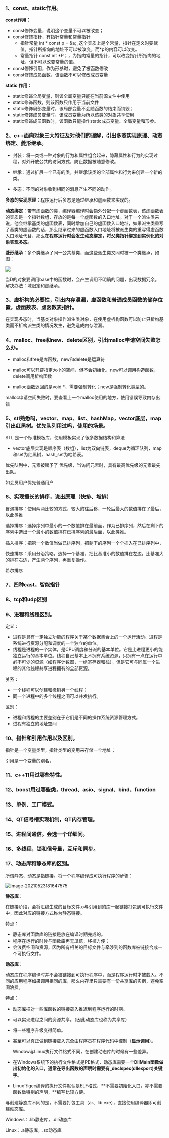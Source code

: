 ### 1、const、static作用。

**const作用：**

- const修饰变量，说明这个变量不可以被改变；
- const修饰指针，有指针常量和常量指针
  - 指针常量 int * const p = &a; ,这个实质上是个常量，指针在定义时要赋值，指针所指向的地址不可以被改变，而*p的内容可以改变。
  - 常量指针 const int *P；，为指向常量的指针，可以改变指针所指向的地址，但不可以改变常量的值。
- const修饰引用，作为形参时，避免了被函数修改
- const修饰成员函数，该函数不可以修改成员变量

**static 作用：**

- static修饰全局变量，则该全局变量只能在当前源文件中使用
- static修饰函数，则该函数只作用于当前文件
- static修饰局部变量时，该局部变量不会随函数的结束而销毁；
- static修饰成员变量时，该成员变量为所以该类的对象共享使用
- static修饰成员函数时，该函数只能操作static成员变量、全局变量和形参。

### 2、c++面向对象三大特征及对他们的理解，引出多态实现原理、动态绑定、菱形继承。

- 封装：将一类或一种对象的行为和属性组合起来，隐藏属性和行为的实现过程，对外开放公共的访问方式，防止数据被随意修改。

- 继承：通过扩展一个已有的类，并继承该类的全部属性和行为来创建一个新的类。

- 多态：不同的对象收到相同的消息产生不同的动作。

**多态的实现原理**：程序运行后多态是通过继承和虚函数来实现的。

**动态绑定**：带有虚函数的类，编译器编译时会额外分配一个虚函数表，该虚函数表的实质是一个指针数组，存放的是每一个虚函数的入口地址。对于一个派生类来说，他会继承基类的虚函数表，同时增加自己的虚函数入口地址，如果派生类重写了基类的虚函数的话，那么继承过来的虚函数入口地址将被派生类的重写得虚函数入口地址代替，那么**在程序运行时会发生动态绑定，将父类指针绑定到实例化的对象实现多态。**

**菱形继承**：多个类继承了同一公共基类，而这些派生类又同时被一个类继承，如图：

![](image/wKioL1dJRWXj5DLqAAERlUlgRjw139.png)

当D的对象要调用base中的函数时，会产生调用不明确的问题，出现数据冗余。解决办法：域限定和虚继承。

### 3、虚析构的必要性，引出内存泄漏，虚函数和普通成员函数的储存位置，虚函数表、虚函数表指针。

在实现多态时，当基类对象操作派生类对象，在使用虚析构函数可以防止只析构基类而不析构派生类的情况发生，避免造成内存泄漏。

### 4、malloc、free和new、delete区别，引出malloc申请空间失败怎么办。

- malloc和free是库函数，new和delete是运算符

- malloc可以开辟指定大小的空间，但不会初始化，new可以调用构造函数，delete调用析构函数
- malloc函数返回的是void *，需要强制转化；new是强制转化类型的。

malloc申请空间失败时，要查看上一个malloc使用的地方，使用错误导致内存出错

### 5、stl熟悉吗，vector、map、list、hashMap，vector底层，map引出红黑树。优先队列用过吗，使用的场景。

STL 是一个标准模板库，使用模板实现了很多数据结构和算法

- vector底层实现是顺序表（数组），list为双向链表，deque为循环队列，map和set为红黑树，hash_set为哈希表。

优先队列中，元素被赋予了 优先级，当访问元素时，具有最高优先级的元素最先出队。

如会员用户优先普通用户

### 6、实现擅长的排序，说出原理（快排、堆排）

冒泡排序：使用两两比较的方式，较大的往后移，一轮后最大的数值排在了最后，以此类推

选择排序：选择序列中最小的一个数值排在最前面，作为已排序列，然后在剩下的序列中选出一个最小的数值排在已排序列的最后面，以此类推。

插入排序：把第一个数值当做已排序列，把剩下的序列一个个插入在已排序列中，

快速排序：采用分治策略，选择一个基准，把比基准小的数值排在左边，比基准大的排在右边，产生两个序列，再重复操作。

希尔排序



### 7、四种cast，智能指针



### 8、tcp和udp区别



### 9、进程和线程区别。

定义：

- 进程是具有一定独立功能的程序关于某个数据集合上的一个运行活动。进程是系统进行资源分配和调度的一个独立的单位。
- 线程是进程的一个实体，是CPU调度和分派的基本单位。它是比进程更小的能独立运行的基本单位。线程自己基本上不拥有系统资源，只拥有一点在运行中必不可少的资源（如程序计数器，一组寄存器和栈），但是它可与同属一个进程的其他线程共享进程拥有的全部资源。

关系：

- 一个线程可以创建和撤销另一个线程；
- 同一个进程中的多个线程之间可以并发执行。

区别：

- 进程和线程的主要差别在于它们是不同的操作系统资源管理方式。
- 进程有独立的地址空间

### 10、指针和引用作用以及区别。

指针是一个变量类型，指针类型的变用来存储一个地址；

引用是一个变量的别名，

### 11、c++11用过哪些特性。



### 12、boost用过哪些类，thread、asio、signal、bind、function



### 13、单例、工厂模式。



### 14、QT信号槽实现机制，QT内存管理。



### 15、进程间通信。会选一个详细问。



### 16、多线程，锁和信号量，互斥和同步。



### 17、动态库和静态库的区别。

所谓静态、动态是指链接。将一个程序编译成可执行程序的步骤：

![image-20210523181647575](image/image-20210523181647575.png)

**静态库**：

在链接阶段，会将汇编生成的目标文件.o与引用到的库一起链接打包到可执行文件中，因此对应的链接方式称为静态链接。

特点：

- 静态库对函数库的链接是放在编译时期完成的。
- 程序在运行的时候与函数库再无瓜葛，移植方便；
- 会浪费空间和资源，因为所有相关的目标文件与牵涉到的函数库被链接合成一个可执行文件。

**动态库**：

动态库在程序编译时并不会被链接到可执行程序中，而是程序运行时才被载入。不同的应用程序如果调用相同的库，那么内存里只需要有一份共享库的实例，避免空间浪费。

特点：

- 动态库把对一些库函数的链接载入推迟到程序运行的时期。

- 可以实现进程之间的资源共享。（因此动态库也称为共享库）

- 将一些程序升级变得简单。

- 甚至可以真正做到链接载入完全由程序员在程序代码中控制（**显示调用**）。

  Window与Linux执行文件格式不同，在创建动态库的时候有一些差异。

- 在Windows系统下的执行文件格式是PE格式，动态库需要一个**DllMain函数做出初始化的入口，通常在导出函数的声明时需要有_declspec(dllexport)关键字**。

- Linux下gcc编译的执行文件默认是ELF格式，**不需要初始化入口，亦不需要函数做特别的声明，**编写比较方便。

与创建静态库不同的是，不需要打包工具（ar、lib.exe），直接使用编译器即可创建动态库。

Windows：.lib静态库，.dll动态库

Linux：.a静态库，.so动态库

